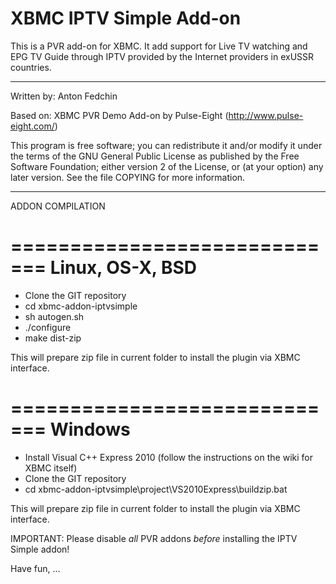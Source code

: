 XBMC IPTV Simple Add-on
=====================

This is a PVR add-on for XBMC. It add support for Live TV watching and
EPG TV Guide through IPTV provided by the Internet providers in exUSSR countries.

------------------------------------------

Written by: Anton Fedchin

Based on: XBMC PVR Demo Add-on by Pulse-Eight (http://www.pulse-eight.com/)

This program is free software; you can redistribute it and/or modify
it under the terms of the GNU General Public License as published by
the Free Software Foundation; either version 2 of the License, or
(at your option) any later version.
See the file COPYING for more information.

---------------------------------------------

ADDON COMPILATION

=============================
       Linux, OS-X, BSD
=============================

- Clone the GIT repository
- cd xbmc-addon-iptvsimple
- sh autogen.sh
- ./configure
- make dist-zip

This will prepare zip file in current folder to install the plugin via XBMC interface.

=============================
           Windows
=============================

- Install Visual C++ Express 2010 (follow the instructions on the wiki for XBMC itself)
- Clone the GIT repository
- cd xbmc-addon-iptvsimple\project\VS2010Express\buildzip.bat

This will prepare zip file in current folder to install the plugin via XBMC interface.

IMPORTANT:
Please disable *all* PVR addons *before* installing the IPTV Simple addon!

Have fun, ...